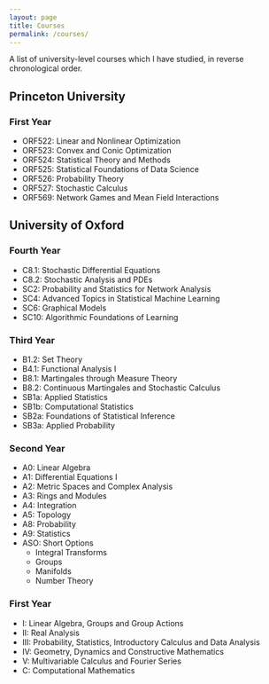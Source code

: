 ```yaml
---
layout: page
title: Courses
permalink: /courses/
---
```


A list of university-level courses which I have studied,
in reverse chronological order.

## Princeton University

### First Year

  - ORF522: Linear and Nonlinear Optimization
  - ORF523: Convex and Conic Optimization
  - ORF524: Statistical Theory and Methods
  - ORF525: Statistical Foundations of Data Science
  - ORF526: Probability Theory
  - ORF527: Stochastic Calculus
  - ORF569: Network Games and Mean Field Interactions

## University of Oxford

### Fourth Year

  - C8.1: Stochastic Differential Equations
  - C8.2: Stochastic Analysis and PDEs
  - SC2: Probability and Statistics for Network Analysis
  - SC4:  Advanced Topics in Statistical Machine Learning
  - SC6: Graphical Models
  - SC10: Algorithmic Foundations of Learning

### Third Year

  - B1.2: Set Theory
  - B4.1: Functional Analysis I
  - B8.1: Martingales through Measure Theory
  - B8.2: Continuous Martingales and Stochastic Calculus
  - SB1a: Applied Statistics
  - SB1b: Computational Statistics
  - SB2a: Foundations of Statistical Inference
  - SB3a: Applied Probability

### Second Year

  - A0: Linear Algebra
  - A1: Differential Equations I
  - A2: Metric Spaces and Complex Analysis
  - A3: Rings and Modules
  - A4: Integration
  - A5: Topology
  - A8: Probability
  - A9: Statistics
  - ASO: Short Options
    - Integral Transforms
    - Groups
    - Manifolds
    - Number Theory

### First Year

  - I: Linear Algebra, Groups and Group Actions
  - II: Real Analysis
  - III: Probability, Statistics, Introductory Calculus and Data Analysis
  - IV: Geometry, Dynamics and Constructive Mathematics
  - V: Multivariable Calculus and Fourier Series
  - C: Computational Mathematics
